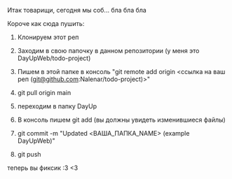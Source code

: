Итак товарищи, сегодня мы соб... бла бла бла

Короче как сюда пушить:

1. Клонируем этот реп

2. Заходим в свою папочку в данном репозитории (у меня это DayUpWeb/todo-project)

3. Пишем в этой папке в консоль "git remote add origin <ссылка на ваш реп (git@github.com:Nalenar/todo-project)>"

4. git pull origin main

5. переходим в папку DayUp

6. В консоль пишем git add (вы должны увидеть изменившиеся файлы)

7. git commit -m "Updated <ВАША_ПАПКА_NAME> (example DayUpWeb)"

8. git push

теперь вы фиксик :3 <3
